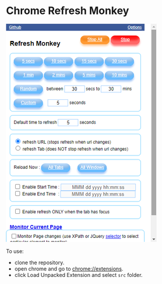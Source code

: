 # Chrome Refresh Monkey

![Refresh Monkey](img/refresh-monkey.png)

To use:

- clone the repository.
- open chrome and go to [chrome://extensions](chrome://extensions).
- click Load Unpacked Extension and select `src` folder.
